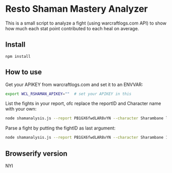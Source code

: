 Resto Shaman Mastery Analyzer
============================
This is a small script to analyze a fight (using warcraftlogs.com API) to show how much each stat point contributed to each heal on average.

Install
-------
```
npm install
```

How to use
----------
Get your APIKEY from warcraftlogs.com and set it to an ENVVAR:
```bash
export WCL_RSHAMAN_APIKEY=""  # set your APIKEY in this
```

List the fights in your report, ofc replace the reportID and Character name with your own:
```bash
node shamanalysis.js --report PB1GX6fwdLAR8vYN --character Sharambane ls
```

Parse a fight by putting the fightID as last argument:
```bash
node shamanalysis.js --report PB1GX6fwdLAR8vYN --character Sharambane 16
```

Browserify version
------------------
NYI
